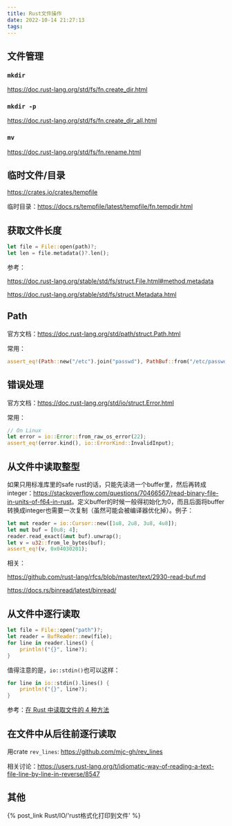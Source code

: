 ```yaml
---
title: Rust文件操作
date: 2022-10-14 21:27:13
tags:
---
```


## 文件管理

### `mkdir`

<https://doc.rust-lang.org/std/fs/fn.create_dir.html>

### `mkdir -p`

<https://doc.rust-lang.org/std/fs/fn.create_dir_all.html>

### `mv`

<https://doc.rust-lang.org/std/fs/fn.rename.html>

## 临时文件/目录

<https://crates.io/crates/tempfile>

临时目录：<https://docs.rs/tempfile/latest/tempfile/fn.tempdir.html>

## 获取文件长度

```rs
let file = File::open(path)?;
let len = file.metadata()?.len();
```

参考：

<https://doc.rust-lang.org/stable/std/fs/struct.File.html#method.metadata>

<https://doc.rust-lang.org/stable/std/fs/struct.Metadata.html>

## Path

官方文档：<https://doc.rust-lang.org/std/path/struct.Path.html>

常用：

```rs
assert_eq!(Path::new("/etc").join("passwd"), PathBuf::from("/etc/passwd"));
```

## 错误处理

官方文档：<https://doc.rust-lang.org/std/io/struct.Error.html>

常用：

```rs
// On Linux
let error = io::Error::from_raw_os_error(22);
assert_eq!(error.kind(), io::ErrorKind::InvalidInput);
```

## 从文件中读取整型

如果只用标准库里的safe rust的话，只能先读进一个buffer里，然后再转成integer：<https://stackoverflow.com/questions/70466567/read-binary-file-in-units-of-f64-in-rust>。定义buffer的时候一般得初始化为0，而且后面将buffer转换成integer也需要一次复制（虽然可能会被编译器优化掉）。例子：

```rs
let mut reader = io::Cursor::new([1u8, 2u8, 3u8, 4u8]);
let mut buf = [0u8; 4]; 
reader.read_exact(&mut buf).unwrap();
let v = u32::from_le_bytes(buf);
assert_eq!(v, 0x04030201);
```

相关：

<https://github.com/rust-lang/rfcs/blob/master/text/2930-read-buf.md>

<https://docs.rs/binread/latest/binread/>

## 从文件中逐行读取

```rs
let file = File::open("path")?;
let reader = BufReader::new(file);
for line in reader.lines() {
    println!("{}", line?);
}
```

值得注意的是，`io::stdin()`也可以这样：

```rs
for line in io::stdin().lines() {
    println!("{}", line?);
}
```

参考：[在 Rust 中读取文件的 4 种方法](https://blog.csdn.net/qq_29607687/article/details/125438652)

## 在文件中从后往前逐行读取

用crate `rev_lines`: <https://github.com/mjc-gh/rev_lines>

相关讨论：<https://users.rust-lang.org/t/idiomatic-way-of-reading-a-text-file-line-by-line-in-reverse/8547>

## 其他

{% post_link Rust/IO/'rust格式化打印到文件' %}
